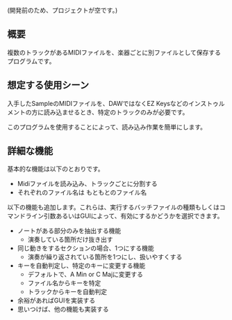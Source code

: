 (開発前のため、プロジェクトが空です。)

## 概要
複数のトラックがあるMIDIファイルを、楽器ごとに別ファイルとして保存するプログラムです。

## 想定する使用シーン
入手したSampleのMIDIファイルを、DAWではなくEZ Keysなどのインストゥルメントの方に読み込ませるとき、特定のトラックのみが必要です。

このプログラムを使用することによって、読み込み作業を簡単にします。

## 詳細な機能
基本的な機能は以下のとおりです。
* Midiファイルを読み込み、トラックごとに分割する
* それぞれのファイル名は もともとのファイル名

以下の機能も追加します。これらは、実行するバッチファイルの種類もしくはコマンドライン引数あるいはGUIによって、有効にするかどうかを選択できます。

* ノートがある部分のみを抽出する機能
  * 演奏している箇所だけ抜き出す
* 同じ動きをするセクションの場合、1つにする機能
  *  演奏が繰り返されている箇所を1つにし、扱いやすくする
* キーを自動判定し、特定のキーに変更する機能
  * デフォルトで、A Min or C Majに変更する
  * ファイル名からキーを特定
  * トラックからキーを自動判定
* 余裕があればGUIを実装する
* 思いつけば、他の機能も実装する
